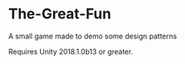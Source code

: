 # The-Great-Fun
A small game made to demo some design patterns

Requires Unity 2018.1.0b13 or greater.
